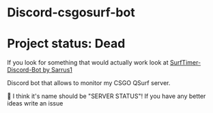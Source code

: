 # Discord-csgosurf-bot

# Project status: Dead
If you look for something that would actually work look at [SurfTimer-Discord-Bot by Sarrus1](https://github.com/Sarrus1/SurfTimer-Discord-Bot)

Discord bot that allows to monitor my CSGO QSurf server.

🤔 I think it's name should be "SERVER STATUS"! If you have any better ideas write an issue

